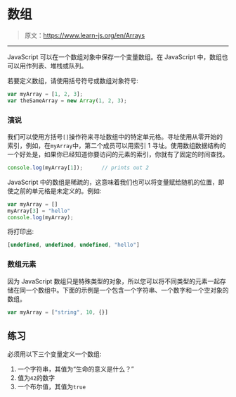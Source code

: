 # 数组

> 原文：<https://www.learn-js.org/en/Arrays>

* * *

JavaScript 可以在一个数组对象中保存一个变量数组。在 JavaScript 中，数组也可以用作列表、堆栈或队列。

若要定义数组，请使用括号符号或数组对象符号:

```js
var myArray = [1, 2, 3];
var theSameArray = new Array(1, 2, 3); 
```

### 演说

我们可以使用方括号`[]`操作符来寻址数组中的特定单元格。寻址使用从零开始的索引，例如，在`myArray`中，第二个成员可以用索引 1 寻址。使用数组数据结构的一个好处是，如果你已经知道你要访问的元素的索引，你就有了固定的时间查找。

```js
console.log(myArray[1]);      // prints out 2 
```

JavaScript 中的数组是稀疏的，这意味着我们也可以将变量赋给随机的位置，即使之前的单元格是未定义的。例如:

```js
var myArray = []
myArray[3] = "hello"
console.log(myArray); 
```

将打印出:

```js
[undefined, undefined, undefined, "hello"] 
```

### 数组元素

因为 JavaScript 数组只是特殊类型的对象，所以您可以将不同类型的元素一起存储在同一个数组中。下面的示例是一个包含一个字符串、一个数字和一个空对象的数组。

```js
var myArray = ["string", 10, {}] 
```

## 练习

必须用以下三个变量定义一个数组:

1.  一个字符串，其值为“生命的意义是什么？”
2.  值为`42`的数字
3.  一个布尔值，其值为`true`